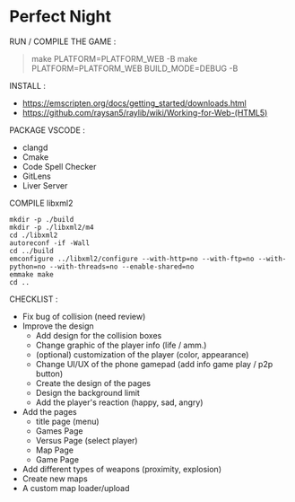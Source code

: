 # Perfect Night

RUN / COMPILE THE GAME :

> make PLATFORM=PLATFORM_WEB -B
> make PLATFORM=PLATFORM_WEB BUILD_MODE=DEBUG -B

INSTALL :

- https://emscripten.org/docs/getting_started/downloads.html  
- https://github.com/raysan5/raylib/wiki/Working-for-Web-(HTML5)

PACKAGE VSCODE :

- clangd
- Cmake
- Code Spell Checker
- GitLens
- Liver Server

COMPILE libxml2

```shell
mkdir -p ./build
mkdir -p ./libxml2/m4
cd ./libxml2
autoreconf -if -Wall
cd ../build
emconfigure ../libxml2/configure --with-http=no --with-ftp=no --with-python=no --with-threads=no --enable-shared=no
emmake make
cd ..
```

CHECKLIST :

- Fix bug of collision (need review)
- Improve the design
    - Add design for the collision boxes
    - Change graphic of the player info (life / amm.)
    - (optional) customization of the player (color, appearance)
    - Change UI/UX of the phone gamepad (add info game play / p2p button)
    - Create the design of the pages
    - Design the background limit
    - Add the player's reaction (happy, sad, angry)
- Add the pages
    - title page (menu)
    - Games Page
    - Versus Page (select player)
    - Map Page
    - Game Page
- Add different types of weapons (proximity, explosion)
- Create new maps
- A custom map loader/upload

